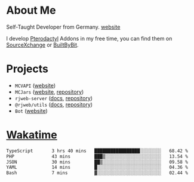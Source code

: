 # About Me

Self-Taught Developer from Germany. [website](https://rjansen.dev)

I develop [Pterodactyl](https://pterodactyl.io) Addons in my free time, you can find
them on [SourceXchange](https://www.sourcexchange.net/teams/356/profile) or [BuiltByBit](https://builtbybit.com/search/3078009).

# Projects

- `MCVAPI` ([website](https://versions.mcjars.app))
- `MCJars` ([website](https://mcjars.app), [repository](https://github.com/0x7d8/mcjar))
- `rjweb-server` ([docs](https://server.rjweb.dev), [repository](https://github.com/0x7d8/NPM_WEB-SERVER))
- `@rjweb/utils` ([docs](https://utils.rjweb.dev), [repository](https://github.com/0x7d8/rjweb-utils))
- `Bot` ([website](https://bot.rjns.dev))

# [Wakatime](https://wakatime.com/@0x7d8)

<!--START_SECTION:waka-->

```txt
TypeScript       3 hrs 40 mins   █████████████████░░░░░░░░   68.42 %
PHP              43 mins         ███▒░░░░░░░░░░░░░░░░░░░░░   13.54 %
JSON             30 mins         ██▒░░░░░░░░░░░░░░░░░░░░░░   09.58 %
YAML             14 mins         █░░░░░░░░░░░░░░░░░░░░░░░░   04.36 %
Bash             7 mins          ▓░░░░░░░░░░░░░░░░░░░░░░░░   02.44 %
```

<!--END_SECTION:waka-->
